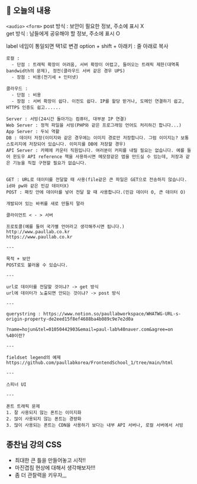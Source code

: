 ## 🥶 오늘의 내용   
`<audio>`
`<form>`
post 방식 : 보안이 필요한 정보, 주소에 표시 X   
get 방식 : 남들에게 공유해야 할 정보, 주소에 표시 O


label 네임이 통일되면 택1로 변경
option + shift + 아래키 : 줄 아래로 복사

```
로컬 : 
  - 단점 : 트래픽 확장이 어려움, 서버 확장이 어렵고, 들어오는 트래픽 제한(대역폭 bandwidth의 문제), 정전(클라우드 서버 같은 경우 UPS)
  - 장점 : 비용(전기세 + 인터넷)

클라우드 :
  - 단점 : 비용
  - 장점 : 서버 확장이 쉽다. 이전도 쉽다. IP를 할당 받거나, 도메인 연결하기 쉽고, HTTPS 인증도 쉽고...... 

Server : 서빙(24시간 돌아가는 컴퓨터, 대부분 IP 연결)
Web Server : 정적 파일을 서빙(PHP와 같은 프로그래밍 언어도 처리하긴 합니다...)
App Server : 두뇌 역활
DB : 데이터 저장(이미지와 같은 경우에는 이미지 경로만 저장합니다. 그럼 이미지는? 보통 스토리지에 저장되어 있습니다. 이미지를 DB에 저장할 경우)
API Server : 카페에 카운터 직원입니다. 여러분이 커피를 내릴 필요는 없습니다. 예를 들어 윈도우 API reference 책을 사용하시면 메모장같은 앱을 만드실 수 있는데, 저장과 같은 기능을 직접 구현할 필요가 없습니다.


GET : URL로 데이터를 전달할 때 사용(file같은 큰 파일은 GET으로 전송하지 않습니다. id와 pw와 같은 민감 데이터X)
POST : 패킷 안에 데이터를 넣어 전달 할 때 사용합니다.(민감 데이터 O, 큰 데이터 O)

개발되어 있는 바퀴를 새로 만들지 말라

클라이언트 < - > 서버

프로토콜(예를 들어 국가별 언어라고 생각해주시면 됩니다.)
http://www.paullab.co.kr
https://www.paullab.co.kr

---

목적 + 보안
POST로도 불러올 수 있습니다.

---

url로 데이터를 전달할 것이냐? -> get 방식
url에 데이터가 노출되면 안되는 것이냐? -> post 방식

---

querystring : https://www.notion.so/paullabworkspace/WHATWG-URL-s-origin-property-de2eed15f8ef4688ba4b089c9e7e2d0a

?name=hojun&tel=01050442903&email=paul-lab%40naver.com&agree=on
%40이란?

---

fieldset legend의 예제
https://github.com/paullabkorea/FrontendSchool_1/tree/main/html

---

스피너 UI

---

폰트 트래픽 문제
1. 잘 사용되지 않는 폰트는 이미지화
2. 많이 사용되지 않는 폰트는 경량화
3. 많이 사용되는 폰트는 CDN을 사용하기 보다는 내부 API 서버나, 로컬 서버에서 서빙
```
## 종찬님 강의 CSS
 - 최대한 큰 틀을 만들어놓고 시작!!
 - 마진겹침 현상에 대해서 생각해보자!!!
 - 좀 더 관찰력을 키우자,,,
